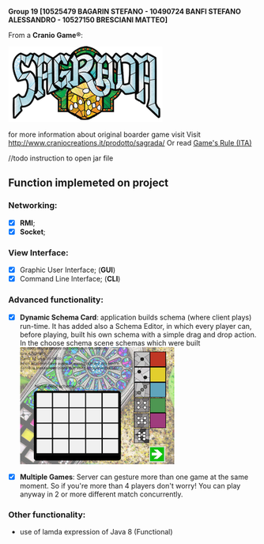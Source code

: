 

**Group 19 [10525479 BAGARIN STEFANO - 10490724 BANFI STEFANO ALESSANDRO - 10527150 BRESCIANI MATTEO]**

From a **Cranio Game:registered:**: 

![Screenshot](src/main/resources/assets/Screenshoot/title.png)

for more information about original boarder game visit Visit http://www.craniocreations.it/prodotto/sagrada/
Or read [Game's Rule (ITA)](/Rules.pdf)

//todo instruction to open jar file

## Function implemeted on project
### Networking:
- [x] **RMI**;
- [x] **Socket**;

### View Interface:
- [x] Graphic User Interface; (**GUI**)
- [x] Command Line Interface; (**CLI**)

### Advanced functionality: 
- [x] **Dynamic Schema Card**: application builds schema (where client plays) run-time. It has added also a Schema Editor, in which every player can, before playing, built his own schema with a simple drag and drop action. In the choose schema scene schemas which were built   
![Screenshot](src/main/resources/assets/Screenshoot/schemaEditor.png)

- [x] **Multiple Games**: Server can gesture more than one game at the same moment. So if you're more than 4 players don't worry! You can play anyway in 2 or more different match concurrently.

### Other functionality:

- use of lamda expression  of Java 8 (Functional)


